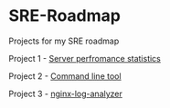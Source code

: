 # SRE-Roadmap
Projects for my SRE roadmap

Project 1 - [Server perfromance statistics](https://roadmap.sh/projects/server-stats)

Project 2 - [Command line tool](https://roadmap.sh/projects/log-archive-tool)

Project 3 - [nginx-log-analyzer](https://roadmap.sh/projects/nginx-log-analyser)